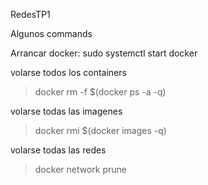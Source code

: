 RedesTP1

Algunos commands

Arrancar docker:
sudo systemctl start docker


volarse todos los containers 
> docker rm -f $(docker ps -a -q)

volarse todas las imagenes
> docker rmi $(docker images -q)

volarse todas las redes 
> docker network prune